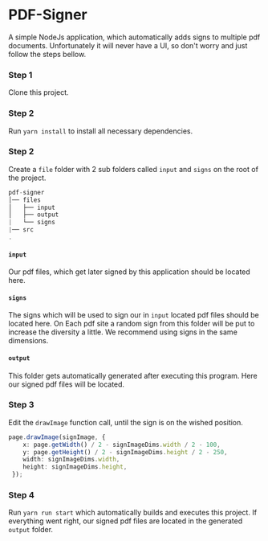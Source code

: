# PDF-Signer

A simple NodeJs application, which automatically adds signs to multiple pdf documents.
Unfortunately it will never have a UI, so don't worry and just follow the steps bellow.


### Step 1

Clone this project.


### Step 2

Run `yarn install` to install all necessary dependencies.


### Step 2

Create a `file` folder with 2 sub folders called `input` and `signs` on the root of the project.
```js title="TodoList-Core"
pdf-signer
│── files
│   ├── input
│   ├── output
|   └── signs
|── src
.
```

#### `input`
Our pdf files, which get later signed by this application should be located here.

#### `signs` 
The signs which will be used to sign our in `input` located pdf files should be located here.
On Each pdf site a random sign from this folder will be put to increase the diversity a little.
We recommend using signs in the same dimensions.

#### `output`
This folder gets automatically generated after executing this program.
Here our signed pdf files will be located.


### Step 3

Edit the `drawImage` function call, until the sign is on the wished position.

```ts
page.drawImage(signImage, {
    x: page.getWidth() / 2 - signImageDims.width / 2 - 100,
    y: page.getHeight() / 2 - signImageDims.height / 2 - 250,
    width: signImageDims.width,
    height: signImageDims.height,
 });
```


### Step 4

Run `yarn run start` which automatically builds and executes this project.
If everything went right, our signed pdf files are located in the generated `output` folder.
